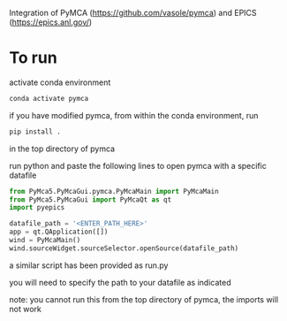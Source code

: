 Integration of PyMCA (https://github.com/vasole/pymca) and EPICS (https://epics.anl.gov/)

# To run
activate conda environment 
```bash
conda activate pymca
```

if you have modified pymca, from within the conda environment, run 
```bash
pip install .
```
in the top directory of pymca


run python and paste the following lines to open pymca with a specific datafile
```python
from PyMca5.PyMcaGui.pymca.PyMcaMain import PyMcaMain
from PyMca5.PyMcaGui import PyMcaQt as qt
import pyepics

datafile_path = '<ENTER_PATH_HERE>'
app = qt.QApplication([])
wind = PyMcaMain()
wind.sourceWidget.sourceSelector.openSource(datafile_path)
```

a similar script has been provided as run.py

you will need to specify the path to your datafile as indicated

note: you cannot run this from the top directory of pymca, the imports will not work
